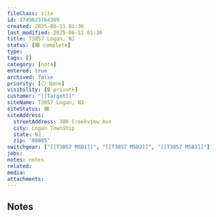 ```yaml
---
fileClass: site
id: 1749623764309
created: 2025-06-11 01:36
last_modified: 2025-06-11 01:36
title: T3857 Logan, NJ
status: [🟩 complete]
type: 
tags: []
category: [note]
entered: true
archived: false
priority: [⚪ None]
visibility: [🔒 private]
customer: "[[Target]]"
siteName: T3857 Logan, NJ
siteStatus: 🟩
siteAddress:
  streetAddress: 300 Creekview Ave
  city: Logan Township
  state: NJ
  zip: "08085"
switchgear: ["[[T3857 MSB1]]", "[[T3857 MSB2]]", "[[T3857 MSB3]]"]
jobs: 
notes: notes
related: 
media: 
attachments:
---
```


## Notes